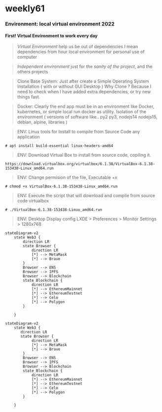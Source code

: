 # weekly61

### Environment: local virtual environment 2022

#### First! Virtual Environment to work every day

> *Virtual Environment* help us be out of dependencies
> I mean dependencies from hour local environment for personal use of computer

> *Independent environment* just for the *sanity of the project*, and the others projects

> Clone Base System: Just after create a Simple Operating System Installation ( with or without GUI Desktop )
> Why Clone ? Because I need to check when I have added extra dependencies, or try new things fast.

> Docker: Clearly the end app must be in an environment like Docker, kubernetes, or simple local run docker as utility. Isolation of the environment ( versions of software like.. py2 py3, nodejs14 nodejs15, debian, alpine, libraries )


> ENV: Linux tools for Install to compile from Source Code any application
```tsx
# apt install build-essential linux-headers-amd64
```

> ENV: Download Virtual Box to install from source code, copiling it.
```tsx
https://download.virtualbox.org/virtualbox/6.1.38/VirtualBox-6.1.38-153438-Linux_amd64.run
```

> ENV: Change permision of the file, Executable +x
```tsx
# chmod +x VirtualBox-6.1.38-153438-Linux_amd64.run
```

> ENV: Execute the script that will download and compile from source code virtualbox
```
# ./VirtualBox-6.1.38-153438-Linux_amd64.run 
```

> ENV: Desktop Display config LXDE > Preferences > Monitor Settings > 1280x768 



```mermaid
stateDiagram-v2
    state Web3 {
        direction LR
        state Browser {
            direction LR
            [*] --> MetaMask
            [*] --> Brave
        }
        Browser --> ENS
        Browser --> IPFS
        Browser --> Blockchain
        state Blockchain {
            direction LR
            [*] --> EthereumMainnet
            [*] --> EthereumTestnet
            [*] --> Celo
            [*] --> Polygon
        }
        
    }           
```

``` 
stateDiagram-v2
    state Web3 {
       direction LR
       state Browser {
            direction LR
            [*] --> MetaMask
            [*] --> Brave
        }
        Browser --> ENS
        Browser --> IPFS
        Browser --> Blockchain
        state Blockchain {
            direction LR
            [*] --> EthereumMainnet
            [*] --> EthereumTestnet
            [*] --> Celo
            [*] --> Polygon
        }
        
    }           
```













